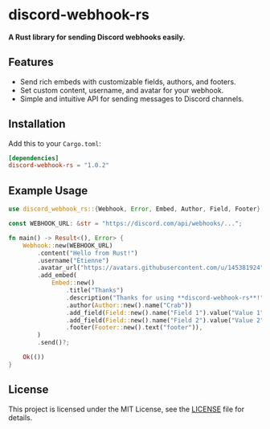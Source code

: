 # discord-webhook-rs
**A Rust library for sending Discord webhooks easily.**

## Features
- Send rich embeds with customizable fields, authors, and footers.
- Set custom content, username, and avatar for your webhook.
- Simple and intuitive API for sending messages to Discord channels.

## Installation
Add this to your `Cargo.toml`:
```toml
[dependencies]
discord-webhook-rs = "1.0.2"
```

## Example Usage

```rust
use discord_webhook_rs::{Webhook, Error, Embed, Author, Field, Footer};

const WEBHOOK_URL: &str = "https://discord.com/api/webhooks/...";

fn main() -> Result<(), Error> {
    Webhook::new(WEBHOOK_URL)
        .content("Hello from Rust!")
        .username("Étienne")
        .avatar_url("https://avatars.githubusercontent.com/u/145381924")
        .add_embed(
            Embed::new()
                .title("Thanks")
                .description("Thanks for using **discord-webhook-rs**!")
                .author(Author::new().name("Crab"))
                .add_field(Field::new().name("Field 1").value("Value 1").inline(true))
                .add_field(Field::new().name("Field 2").value("Value 2").inline(false))
                .footer(Footer::new().text("footer")),
        )
        .send()?;

    Ok(())
}
```

## License
This project is licensed under the MIT License, see the [LICENSE](LICENSE) file for details.